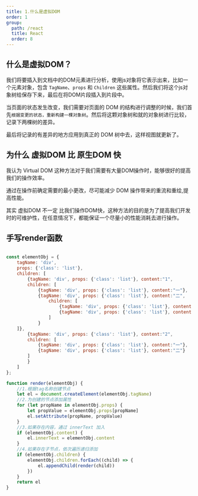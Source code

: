 ```yaml
---
title: 1.什么是虚拟DOM
order: 1
group:
  path: /react
  title: React
  order: 8
---
```


## 什么是虚拟DOM？

我们将要插入到文档中的DOM元素进行分析，使用js对象将它表示出来，比如一个元素对象，包含 `TagName`、`props` 和 `Children` 这些属性。然后我们将这个js对象树给保存下来，最后在将DOM片段插入到片段中。

当页面的状态发生改变，我们需要对页面的 DOM 的结构进行调整的时候，我们首先`根据变更的状态，重新构建一棵对象树`。然后将这颗对象树和就的对象树进行比较，记录下两棵树的差异。

最后将记录的有差异的地方应用到真正的 DOM 树中去，这样视图就更新了。

## 为什么 虚拟DOM 比 原生DOM 快
我认为 Virtual DOM 这种方法对于我们需要有大量DOM操作时，能够很好的提高我们的操作效率。

通过在操作前确定需要的最小更改，尽可能减少 DOM 操作带来的重流和重绘,提高性能。

其实 虚拟DOM 不一定 比我们操作DOM快，这种方法的目的是为了提高我们开发时的可维护性，在任意情况下，都能保证一个尽量小的性能消耗去进行操作。

## 手写render函数

```js

const elementObj = {
    tagName: 'div',
    props: {'class': 'list'},
    children: [
        {tagName: 'div', props: {'class': 'list'}, content:"1",
        children: [
            {tagName: 'div', props: {'class': 'list'}, content:"一"},
            {tagName: 'div', props: {'class': 'list'}, content:"二",
                children: [
                    {tagName: 'div', props: {'class': 'list'}, content:"①"},
                    {tagName: 'div', props: {'class': 'list'}, content:"②"}
                ]
            }
    ]},
        {tagName: 'div', props: {'class': 'list'}, content:"2",
        children: [
            {tagName: 'div', props: {'class': 'list'}, content:"一"},
            {tagName: 'div', props: {'class': 'list'}, content:"二"}
        ]
        }
    ]
};

function render(elementObj) {
    //1.根据tag名称创建节点
    let el = document.createElement(elementObj.tagName)
    //2.为创建的节点添加属性
    for (let propName in elementObj.props) {
        let propValue = elementObj.props[propName]
        el.setAttribute(propName, propValue)
    }
    //3.如果存在内容，通过 innerText 加入
    if (elementObj.content) {
        el.innerText = elementObj.content
    }
    //4.如果存在子节点，依次遍历递归添加
    if (elementObj.children) {
        elementObj.children.forEach((child) => {
            el.appendChild(render(child))
        })
    }
    return el
}
```

